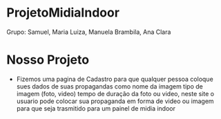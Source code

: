 # ProjetoMidiaIndoor
 Grupo: Samuel, Maria Luiza, Manuela Brambila, Ana Clara

# Nosso Projeto
- Fizemos uma pagina de Cadastro para que qualquer pessoa coloque sues dados de suas propagandas como nome da imagem tipo de imagem (foto, video) tempo de duração da foto ou video, neste site o usuario pode colocar sua propaganda em forma de video ou imagem para que seja trasmitido para um painel de midia indoor
